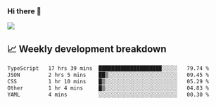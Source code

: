 ### Hi there 👋
<img align="center" src="https://github-readme-stats.vercel.app/api?username=Tumao727&show_icons=true&hide_title=true&theme=dracula" />


## 📈 Weekly development breakdown
<!--START_SECTION:waka-->

```txt
TypeScript   17 hrs 39 mins  ████████████████████░░░░░   79.74 %
JSON         2 hrs 5 mins    ██▒░░░░░░░░░░░░░░░░░░░░░░   09.45 %
CSS          1 hr 10 mins    █▒░░░░░░░░░░░░░░░░░░░░░░░   05.29 %
Other        1 hr 4 mins     █▒░░░░░░░░░░░░░░░░░░░░░░░   04.83 %
YAML         4 mins          ░░░░░░░░░░░░░░░░░░░░░░░░░   00.30 %
```

<!--END_SECTION:waka-->
